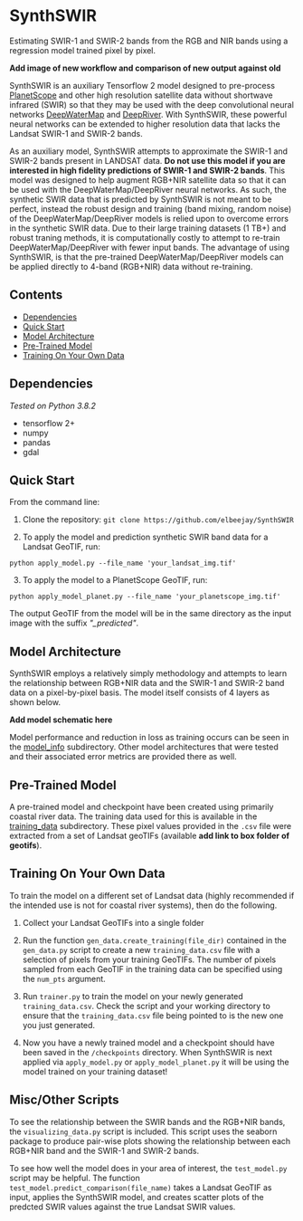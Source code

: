 # SynthSWIR
Estimating SWIR-1 and SWIR-2 bands from the RGB and NIR bands using a regression model trained pixel by pixel.

**Add image of new workflow and comparison of new output against old**

SynthSWIR is an auxiliary Tensorflow 2 model designed to pre-process [PlanetScope](https://www.planet.com/) and other high resolution satellite data without shortwave infrared (SWIR) so that they may be used with the deep convolutional neural networks [DeepWaterMap](https://github.com/isikdogan/deepwatermap) and [DeepRiver](https://github.com/isikdogan/deepriver). With SynthSWIR, these powerful neural networks can be extended to higher resolution data that lacks the Landsat SWIR-1 and SWIR-2 bands.

As an auxiliary model, SynthSWIR attempts to approximate the SWIR-1 and SWIR-2 bands present in LANDSAT data. **Do not use this model if you are interested in high fidelity predictions of SWIR-1 and SWIR-2 bands**. This model was designed to help augment RGB+NIR satellite data so that it can be used with the DeepWaterMap/DeepRiver neural networks. As such, the synthetic SWIR data that is predicted by SynthSWIR is not meant to be perfect, instead the robust design and training (band mixing, random noise) of the DeepWaterMap/DeepRiver models is relied upon to overcome errors in the synthetic SWIR data. Due to their large training datasets (1 TB+) and robust traning methods, it is computationally costly to attempt to re-train DeepWaterMap/DeepRiver with fewer input bands. The advantage of using SynthSWIR, is that the pre-trained DeepWaterMap/DeepRiver models can be applied directly to 4-band (RGB+NIR) data without re-training.

## Contents
  - [Dependencies](#dependencies)
  - [Quick Start](#quick-start)
  - [Model Architecture](#model-architecture)
  - [Pre-Trained Model](#pre-trained-model)
  - [Training On Your Own Data](#training-on-your-own-data)

## Dependencies
*Tested on Python 3.8.2*
  - tensorflow 2+
  - numpy
  - pandas
  - gdal

## Quick Start
From the command line:

  1. Clone the repository: `git clone https://github.com/elbeejay/SynthSWIR`

  2. To apply the model and prediction synthetic SWIR band data for a Landsat GeoTIF, run:
  ```
  python apply_model.py --file_name 'your_landsat_img.tif'
  ```

  3. To apply the model to a PlanetScope GeoTIF, run:
  ```
  python apply_model_planet.py --file_name 'your_planetscope_img.tif'
  ```

The output GeoTIF from the model will be in the same directory as the input image with the suffix *"_predicted"*. 

## Model Architecture
SynthSWIR employs a relatively simply methodology and attempts to learn the relationship between RGB+NIR data and the SWIR-1 and SWIR-2 band data on a pixel-by-pixel basis. The model itself consists of 4 layers as shown below.

**Add model schematic here**

Model performance and reduction in loss as training occurs can be seen in the [model_info](model_info) subdirectory. Other model architectures that were tested and their associated error metrics are provided there as well.

## Pre-Trained Model
A pre-trained model and checkpoint have been created using primarily coastal river data. The training data used for this is available in the [training_data](training_data) subdirectory. These pixel values provided in the `.csv` file were extracted from a set of Landsat geoTIFs (available **add link to box folder of geotifs**).

## Training On Your Own Data
To train the model on a different set of Landsat data (highly recommended if the intended use is not for coastal river systems), then do the following.

  1. Collect your Landsat GeoTIFs into a single folder 

  2. Run the function `gen_data.create_training(file_dir)` contained in the `gen_data.py` script to create a new `training_data.csv` file with a selection of pixels from your training GeoTIFs. The number of pixels sampled from each GeoTIF in the training data can be specified using the `num_pts` argument. 

  3. Run `trainer.py` to train the model on your newly generated `training_data.csv`. Check the script and your working directory to ensure that the `training_data.csv` file being pointed to is the new one you just generated.

  4. Now you have a newly trained model and a checkpoint should have been saved in the `/checkpoints` directory. When SynthSWIR is next applied via `apply_model.py` or `apply_model_planet.py` it will be using the model trained on your training dataset!

## Misc/Other Scripts
To see the relationship between the SWIR bands and the RGB+NIR bands, the `visualizing_data.py` script is included. This script uses the seaborn package to produce pair-wise plots showing the relationship between each RGB+NIR band and the SWIR-1 and SWIR-2 bands. 

To see how well the model does in your area of interest, the `test_model.py` script may be helpful. The function `test_model.predict_comparison(file_name)` takes a Landsat GeoTIF as input, applies the SynthSWIR model, and creates scatter plots of the predcted SWIR values against the true Landsat SWIR values.
